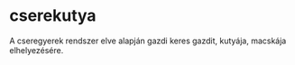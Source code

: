 # cserekutya
A cseregyerek rendszer elve alapján gazdi keres gazdit, kutyája, macskája elhelyezésére. 
